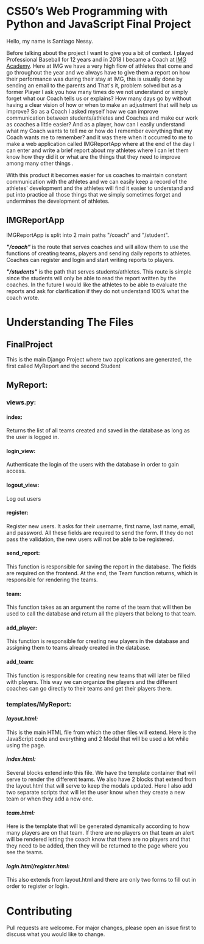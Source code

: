 # CS50’s Web Programming with Python and JavaScript Final Project

Hello, my name is Santiago Nessy.

Before talking about the project I want to give you a bit of context. I played Professional Baseball for 12 years and in 2018 I became a Coach at [IMG Academy](https://www.imgacademy.com). Here at IMG we have a very high flow of athletes that come and go throughout the year and we always have to give them a report on how their performance was during their stay at IMG, this is usually done by sending an email to the parents and That's it, problem solved but as a former Player I ask you how many times do we not understand or simply forget what our Coach tells us or explains? How many days go by without having a clear vision of how or when to make an adjustment that will help us improve? So as a Coach I asked myself how we can improve communication between students/athletes and Coaches and make our work as coaches a little easier? And as a player, how can I easily understand what my Coach wants to tell me or how do I remember everything that my Coach wants me to remember? and it was there when it occurred to me to make a web application called IMGReportApp where at the end of the day I can enter and write a brief report about my athletes where I can let them know how they did it or what are the things that they need to improve among many other things .

With this product it becomes easier for us coaches to maintain constant communication with the athletes and we can easily keep a record of the athletes' development and the athletes will find it easier to understand and put into practice all those things that we simply sometimes forget and undermines the development of athletes.



## IMGReportApp 

IMGReportApp is split into 2 main paths "/coach" and "/student".

***"/coach"***  is the route that serves coaches and will allow them to use the functions of creating teams, players and sending daily reports to athletes. Coaches can register and login and start writing reports to players.

***"/students"*** is the path that serves students/athletes. This route is simple since the students will only be able to read the report written by the coaches. In the future I would like the athletes to be able to evaluate the reports and ask for clarification if they do not understand 100% what the coach wrote.



# Understanding The Files

## FinalProject
This is the main Django Project where two applications are generated, the first called MyReport and the second Student

## MyReport:
### views.py:
#### index:
Returns the list of all teams created and saved in the database as long as the user is logged in.
#### login_view:
Authenticate the login of the users with the database in order to gain access.
#### logout_view:
Log out users
#### register:
Register new users. It asks for their username, first name, last name, email, and password. All these fields are required to send the form. If they do not pass the validation, the new users will not be able to be registered.
#### send_report:
This function is responsible for saving the report in the database. The fields are required on the frontend. At the end, the Team function returns, which is responsible for rendering the teams.
#### team:
This function takes as an argument the name of the team that will then be used to call the database and return all the players that belong to that team.
#### add_player:
This function is responsible for creating new players in the database and assigning them to teams already created in the database.
#### add_team:
This function is responsible for creating new teams that will later be filled with players. This way we can organize the players and the different coaches can go directly to their teams and get their players there.


### templates/MyReport:
#### ***layout.html:***
This is the main HTML file from which the other files will extend. Here is the JavaScript code and everything and 2 Modal that will be used a lot while using the page.
#### ***index.html:***
Several blocks extend into this file. We have the template container that will serve to render the different teams. We also have 2 blocks that extend from the layout.html that will serve to keep the modals updated.
Here I also add two separate scripts that will let the user know when they create a new team or when they add a new one.
#### ***team.html:***
Here is the template that will be generated dynamically according to how many players are on that team. If there are no players on that team an alert will be rendered letting the coach know that there are no players and that they need to be added, then they will be returned to the page where you see the teams.
#### ***login.html/register.html:***
This also extends from layout.html and there are only two forms to fill out in order to register or login.

# Contributing
Pull requests are welcome. For major changes, please open an issue first to discuss what you would like to change.